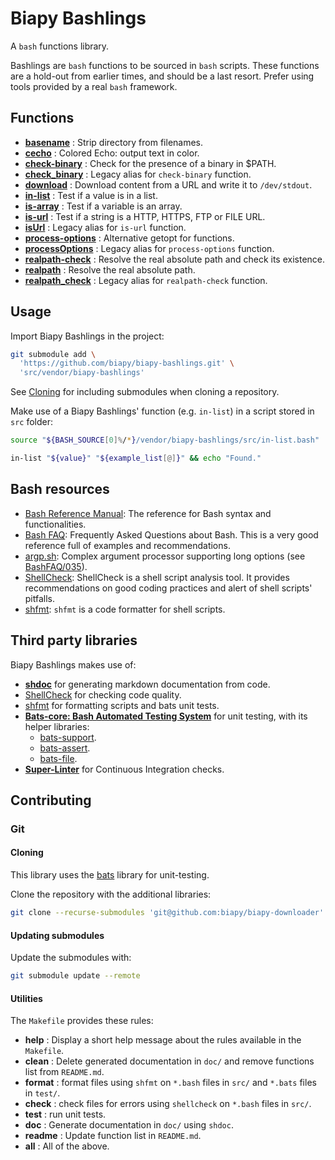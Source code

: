 # Biapy Bashlings

A `bash` functions library.

Bashlings are `bash` functions to be sourced in `bash` scripts. These functions
are a hold-out from earlier times, and should be a last resort. Prefer using
tools provided by a real `bash` framework.

## Functions

<!-- brief start -->
- **[basename](./doc/basename.md)** : Strip directory from filenames.
- **[cecho](./doc/cecho.md)** : Colored Echo: output text in color.
- **[check-binary](./doc/check-binary.md)** : Check for the presence of a binary in $PATH.
- **[check_binary](./doc/check_binary.md)** : Legacy alias for `check-binary` function.
- **[download](./doc/download.md)** : Download content from a URL and write it to `/dev/stdout`.
- **[in-list](./doc/in-list.md)** : Test if a value is in a list.
- **[is-array](./doc/is-array.md)** : Test if a variable is an array.
- **[is-url](./doc/is-url.md)** : Test if a string is a HTTP, HTTPS, FTP or FILE URL.
- **[isUrl](./doc/isUrl.md)** : Legacy alias for `is-url` function.
- **[process-options](./doc/process-options.md)** : Alternative getopt for functions.
- **[processOptions](./doc/processOptions.md)** : Legacy alias for `process-options` function.
- **[realpath-check](./doc/realpath-check.md)** : Resolve the real absolute path and check its existence.
- **[realpath](./doc/realpath.md)** : Resolve the real absolute path.
- **[realpath_check](./doc/realpath_check.md)** : Legacy alias for `realpath-check` function.
<!-- brief end -->

## Usage

Import Biapy Bashlings in the project:

```bash
git submodule add \
  'https://github.com/biapy/biapy-bashlings.git' \
  'src/vendor/biapy-bashlings'
```

See [Cloning](#cloning) for including submodules when cloning a repository.

Make use of a Biapy Bashlings' function (e.g. `in-list`) in a script stored in
`src` folder:

```bash
source "${BASH_SOURCE[0]%/*}/vendor/biapy-bashlings/src/in-list.bash"

in-list "${value}" "${example_list[@]}" && echo "Found."
```

## Bash resources

- [Bash Reference Manual](https://www.gnu.org/software/bash/manual/html_node/index.html):
  The reference for Bash syntax and functionalities.
- [Bash FAQ](https://mywiki.wooledge.org/BashFAQ/):
  Frequently Asked Questions about Bash. This is a very good reference full of
  examples and recommendations.
- [argp.sh](https://sourceforge.net/projects/argpsh/):
  Complex argument processor supporting long options
  (see [BashFAQ/035](https://mywiki.wooledge.org/BashFAQ/035)).
- [ShellCheck][shellcheck]:
  ShellCheck is a shell script analysis tool. It provides recommendations on
  good coding practices and alert of shell scripts' pitfalls.
- [shfmt][shfmt]:
  `shfmt` is a code formatter for shell scripts.

## Third party libraries

Biapy Bashlings makes use of:

- **[shdoc](https://github.com/reconquest/shdoc)** for generating markdown
  documentation from code.
- [ShellCheck][shellcheck] for checking code
  quality.
- [shfmt][shfmt] for formatting scripts and bats unit
  tests.
- **[Bats-core: Bash Automated Testing System][bats-core]**
  for unit testing, with its helper libraries:
  - [bats-support](https://github.com/bats-core/bats-support).
  - [bats-assert](https://github.com/bats-core/bats-assert).
  - [bats-file](https://github.com/bats-core/bats-file).
- **[Super-Linter](https://github.com/github/super-linter)** for Continuous
  Integration checks.

## Contributing

### Git

#### Cloning

This library uses the [bats][bats-core] library for unit-testing.

Clone the repository with the additional libraries:

```bash
git clone --recurse-submodules 'git@github.com:biapy/biapy-downloader'
```

#### Updating submodules

Update the submodules with:

```bash
git submodule update --remote
```

[bats-core]: https://github.com/bats-core/bats-core
[shellcheck]: https://github.com/koalaman/shellcheck
[shfmt]: https://github.com/mvdan/sh

#### Utilities

The `Makefile` provides these rules:

- **help** : Display a short help message about the rules available in the
  `Makefile`.
- **clean** : Delete generated documentation in `doc/` and remove functions
  list from `README.md`.
- **format** : format files using `shfmt` on `*.bash` files in `src/` and
  `*.bats` files in `test/`.
- **check** : check files for errors using `shellcheck` on `*.bash` files
  in `src/`.
- **test** : run unit tests.
- **doc** : Generate documentation in `doc/` using `shdoc`.
- **readme** : Update function list in `README.md`.
- **all** : All of the above.
